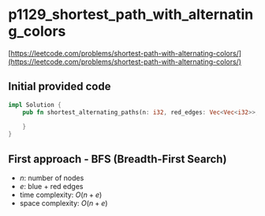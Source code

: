 # p1129_shortest_path_with_alternating_colors
[https://leetcode.com/problems/shortest-path-with-alternating-colors/](https://leetcode.com/problems/shortest-path-with-alternating-colors/)

## Initial provided code
```Rust
impl Solution {
    pub fn shortest_alternating_paths(n: i32, red_edges: Vec<Vec<i32>>, blue_edges: Vec<Vec<i32>>) -> Vec<i32> {
        
    }
}
```

## First approach - BFS (Breadth-First Search)
- $n$: number of nodes
- $e$: blue + red edges
- time complexity: $O(n + e)$
- space complexity: $O(n + e)$



